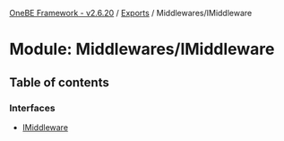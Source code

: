 [OneBE Framework - v2.6.20](../README.md) / [Exports](../modules.md) / Middlewares/IMiddleware

# Module: Middlewares/IMiddleware

## Table of contents

### Interfaces

- [IMiddleware](../interfaces/Middlewares_IMiddleware.IMiddleware.md)
